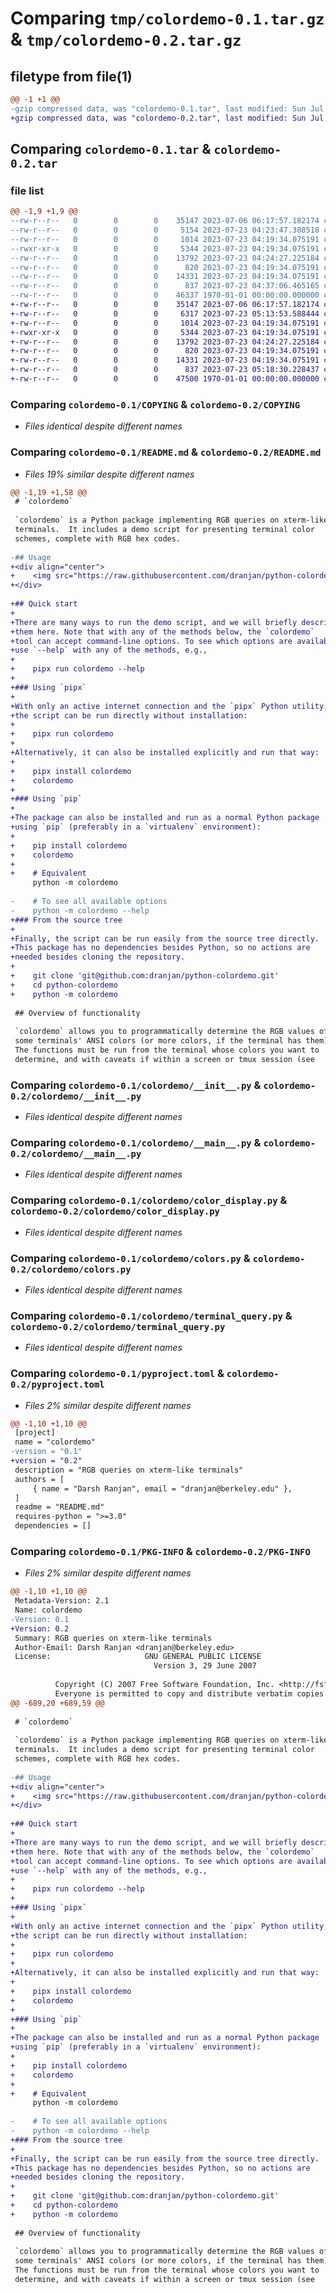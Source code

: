 # Comparing `tmp/colordemo-0.1.tar.gz` & `tmp/colordemo-0.2.tar.gz`

## filetype from file(1)

```diff
@@ -1 +1 @@
-gzip compressed data, was "colordemo-0.1.tar", last modified: Sun Jul 23 04:37:06 2023, max compression
+gzip compressed data, was "colordemo-0.2.tar", last modified: Sun Jul 23 05:18:30 2023, max compression
```

## Comparing `colordemo-0.1.tar` & `colordemo-0.2.tar`

### file list

```diff
@@ -1,9 +1,9 @@
--rw-r--r--   0        0        0    35147 2023-07-06 06:17:57.182174 colordemo-0.1/COPYING
--rw-r--r--   0        0        0     5154 2023-07-23 04:23:47.388518 colordemo-0.1/README.md
--rw-r--r--   0        0        0     1014 2023-07-23 04:19:34.075191 colordemo-0.1/colordemo/__init__.py
--rwxr-xr-x   0        0        0     5344 2023-07-23 04:19:34.075191 colordemo-0.1/colordemo/__main__.py
--rw-r--r--   0        0        0    13792 2023-07-23 04:24:27.225184 colordemo-0.1/colordemo/color_display.py
--rw-r--r--   0        0        0      820 2023-07-23 04:19:34.075191 colordemo-0.1/colordemo/colors.py
--rw-r--r--   0        0        0    14331 2023-07-23 04:19:34.075191 colordemo-0.1/colordemo/terminal_query.py
--rw-r--r--   0        0        0      837 2023-07-23 04:37:06.465165 colordemo-0.1/pyproject.toml
--rw-r--r--   0        0        0    46337 1970-01-01 00:00:00.000000 colordemo-0.1/PKG-INFO
+-rw-r--r--   0        0        0    35147 2023-07-06 06:17:57.182174 colordemo-0.2/COPYING
+-rw-r--r--   0        0        0     6317 2023-07-23 05:13:53.588444 colordemo-0.2/README.md
+-rw-r--r--   0        0        0     1014 2023-07-23 04:19:34.075191 colordemo-0.2/colordemo/__init__.py
+-rwxr-xr-x   0        0        0     5344 2023-07-23 04:19:34.075191 colordemo-0.2/colordemo/__main__.py
+-rw-r--r--   0        0        0    13792 2023-07-23 04:24:27.225184 colordemo-0.2/colordemo/color_display.py
+-rw-r--r--   0        0        0      820 2023-07-23 04:19:34.075191 colordemo-0.2/colordemo/colors.py
+-rw-r--r--   0        0        0    14331 2023-07-23 04:19:34.075191 colordemo-0.2/colordemo/terminal_query.py
+-rw-r--r--   0        0        0      837 2023-07-23 05:18:30.228437 colordemo-0.2/pyproject.toml
+-rw-r--r--   0        0        0    47500 1970-01-01 00:00:00.000000 colordemo-0.2/PKG-INFO
```

### Comparing `colordemo-0.1/COPYING` & `colordemo-0.2/COPYING`

 * *Files identical despite different names*

### Comparing `colordemo-0.1/README.md` & `colordemo-0.2/README.md`

 * *Files 19% similar despite different names*

```diff
@@ -1,19 +1,58 @@
 # `colordemo`
 
 `colordemo` is a Python package implementing RGB queries on xterm-like
 terminals.  It includes a demo script for presenting terminal color
 schemes, complete with RGB hex codes.
 
-## Usage
+<div align="center">
+    <img src="https://raw.githubusercontent.com/dranjan/python-colordemo/master/examples/colordemo-example.png">
+</div>
 
+## Quick start
+
+There are many ways to run the demo script, and we will briefly describe
+them here. Note that with any of the methods below, the `colordemo`
+tool can accept command-line options. To see which options are available,
+use `--help` with any of the methods, e.g.,
+
+    pipx run colordemo --help
+
+### Using `pipx`
+
+With only an active internet connection and the `pipx` Python utility,
+the script can be run directly without installation:
+
+    pipx run colordemo
+
+Alternatively, it can also be installed explicitly and run that way:
+
+    pipx install colordemo
+    colordemo
+
+### Using `pip`
+
+The package can also be installed and run as a normal Python package
+using `pip` (preferably in a `virtualenv` environment):
+
+    pip install colordemo
+    colordemo
+
+    # Equivalent
     python -m colordemo
 
-    # To see all available options
-    python -m colordemo --help
+### From the source tree
+
+Finally, the script can be run easily from the source tree directly.
+This package has no dependencies besides Python, so no actions are
+needed besides cloning the repository.
+
+    git clone 'git@github.com:dranjan/python-colordemo.git'
+    cd python-colordemo
+    python -m colordemo
 
 ## Overview of functionality
 
 `colordemo` allows you to programmatically determine the RGB values of
 some terminals' ANSI colors (or more colors, if the terminal has them).
 The functions must be run from the terminal whose colors you want to
 determine, and with caveats if within a screen or tmux session (see
```

### Comparing `colordemo-0.1/colordemo/__init__.py` & `colordemo-0.2/colordemo/__init__.py`

 * *Files identical despite different names*

### Comparing `colordemo-0.1/colordemo/__main__.py` & `colordemo-0.2/colordemo/__main__.py`

 * *Files identical despite different names*

### Comparing `colordemo-0.1/colordemo/color_display.py` & `colordemo-0.2/colordemo/color_display.py`

 * *Files identical despite different names*

### Comparing `colordemo-0.1/colordemo/colors.py` & `colordemo-0.2/colordemo/colors.py`

 * *Files identical despite different names*

### Comparing `colordemo-0.1/colordemo/terminal_query.py` & `colordemo-0.2/colordemo/terminal_query.py`

 * *Files identical despite different names*

### Comparing `colordemo-0.1/pyproject.toml` & `colordemo-0.2/pyproject.toml`

 * *Files 2% similar despite different names*

```diff
@@ -1,10 +1,10 @@
 [project]
 name = "colordemo"
-version = "0.1"
+version = "0.2"
 description = "RGB queries on xterm-like terminals"
 authors = [
     { name = "Darsh Ranjan", email = "dranjan@berkeley.edu" },
 ]
 readme = "README.md"
 requires-python = ">=3.0"
 dependencies = []
```

### Comparing `colordemo-0.1/PKG-INFO` & `colordemo-0.2/PKG-INFO`

 * *Files 2% similar despite different names*

```diff
@@ -1,10 +1,10 @@
 Metadata-Version: 2.1
 Name: colordemo
-Version: 0.1
+Version: 0.2
 Summary: RGB queries on xterm-like terminals
 Author-Email: Darsh Ranjan <dranjan@berkeley.edu>
 License:                     GNU GENERAL PUBLIC LICENSE
                                Version 3, 29 June 2007
         
          Copyright (C) 2007 Free Software Foundation, Inc. <http://fsf.org/>
          Everyone is permitted to copy and distribute verbatim copies
@@ -689,20 +689,59 @@
 
 # `colordemo`
 
 `colordemo` is a Python package implementing RGB queries on xterm-like
 terminals.  It includes a demo script for presenting terminal color
 schemes, complete with RGB hex codes.
 
-## Usage
+<div align="center">
+    <img src="https://raw.githubusercontent.com/dranjan/python-colordemo/master/examples/colordemo-example.png">
+</div>
 
+## Quick start
+
+There are many ways to run the demo script, and we will briefly describe
+them here. Note that with any of the methods below, the `colordemo`
+tool can accept command-line options. To see which options are available,
+use `--help` with any of the methods, e.g.,
+
+    pipx run colordemo --help
+
+### Using `pipx`
+
+With only an active internet connection and the `pipx` Python utility,
+the script can be run directly without installation:
+
+    pipx run colordemo
+
+Alternatively, it can also be installed explicitly and run that way:
+
+    pipx install colordemo
+    colordemo
+
+### Using `pip`
+
+The package can also be installed and run as a normal Python package
+using `pip` (preferably in a `virtualenv` environment):
+
+    pip install colordemo
+    colordemo
+
+    # Equivalent
     python -m colordemo
 
-    # To see all available options
-    python -m colordemo --help
+### From the source tree
+
+Finally, the script can be run easily from the source tree directly.
+This package has no dependencies besides Python, so no actions are
+needed besides cloning the repository.
+
+    git clone 'git@github.com:dranjan/python-colordemo.git'
+    cd python-colordemo
+    python -m colordemo
 
 ## Overview of functionality
 
 `colordemo` allows you to programmatically determine the RGB values of
 some terminals' ANSI colors (or more colors, if the terminal has them).
 The functions must be run from the terminal whose colors you want to
 determine, and with caveats if within a screen or tmux session (see
```

